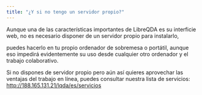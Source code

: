 ```yaml
---
title: "¿Y si no tengo un servidor propio?"
---
```


Aunque una de las características importantes de LibreQDA es su interficie web, no es necesario disponer de un servidor propio para instalarlo,

puedes hacerlo en tu propio ordenador de sobremesa o portátil, aunque eso impedirá evidentemente su uso desde cualquier otro ordenador y el trabajo colaborativo.

Si no dispones de servidor propio pero aún así quieres aprovechar las ventajas del trabajo en línea, puedes consultar nuestra lista de servicios: http://188.165.131.21/lqda/es/servicios
